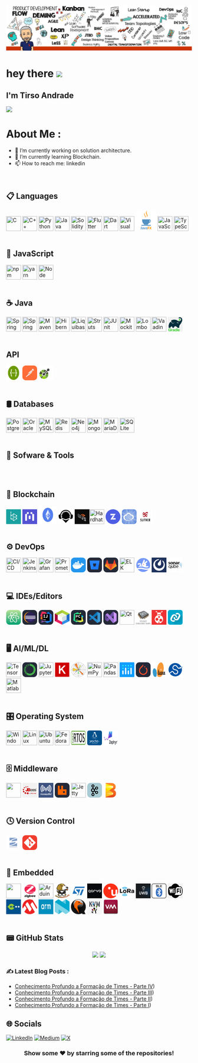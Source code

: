 ![image](https://github.com/gafawork/gafawork/blob/main/whitebox_gafawork.png)


<h1>
  hey there
  <img src="https://media.giphy.com/media/hvRJCLFzcasrR4ia7z/giphy.gif" width="30px"/>
</h1>

## I'm Tirso Andrade</h1>


![](https://komarev.com/ghpvc/?username=your-github-gafawork&style=for-the-badge)

# About Me :

- 🔭 I’m currently working on solution architecture.
- 🌱 I’m currently learning Blockchain.
- 📫 How to reach me: linkedin
<br>


## 📋 Languages
<img loading="lazy" src="https://user-images.githubusercontent.com/25181517/192106070-46255bcf-65e6-4c6b-a296-bf8d0d8fb2a7.png" width="40" height="40" title="C"/> <img loading="lazy" src="https://user-images.githubusercontent.com/25181517/192106073-90fffafe-3562-4ff9-a37e-c77a2da0ff58.png" width="40" height="40" title="C++"/> <img loading="lazy" src="https://user-images.githubusercontent.com/25181517/183423507-c056a6f9-1ba8-4312-a350-19bcbc5a8697.png" width="40" height="40" title="Python"/> <img loading="lazy" src="https://user-images.githubusercontent.com/25181517/117201156-9a724800-adec-11eb-9a9d-3cd0f67da4bc.png" width="40" height="40" title="Java"/> <img loading="lazy" src="https://cdn.jsdelivr.net/gh/devicons/devicon@latest/icons/solidity/solidity-original.svg" width="40" height="40" title="Solidity"/> <img loading="lazy" src="https://cdn.jsdelivr.net/gh/devicons/devicon@latest/icons/flutter/flutter-original.svg"  width="40" height="40" title="Flutter"/> <img loading="lazy" src="https://cdn.jsdelivr.net/gh/devicons/devicon@latest/icons/dart/dart-original-wordmark.svg"  width="40" height="40" title="Dart"/> <img loading="lazy" src="https://cdn.jsdelivr.net/gh/devicons/devicon@latest/icons/visualbasic/visualbasic-original.svg" width="40" height="40" title="Visual Basic"/> <img loading="lazy" src="https://github.com/gafawork/gafawork/blob/e2e236088c45aa35a094f4e2ffeee5a53e4138e4/img/javafx.png" width="56" height="56" title="JavaFX"/> <img loading="lazy" src="https://user-images.githubusercontent.com/25181517/117447155-6a868a00-af3d-11eb-9cfe-245df15c9f3f.png" width="40" height="40" title="JavaScript"/>  <img loading="lazy" src="https://user-images.githubusercontent.com/25181517/183890598-19a0ac2d-e88a-4005-a8df-1ee36782fde1.png" width="40" height="40" title="TypeScript"/> 
<br><br>



## 📜 JavaScript
 <img loading="lazy" src="https://user-images.githubusercontent.com/25181517/121401671-49102800-c959-11eb-9f6f-74d49a5e1774.png" width="40" height="40" title="
npm"/> <img loading="lazy" src="https://user-images.githubusercontent.com/25181517/183049794-a3dfaddd-22ee-4ffe-b0b4-549ccd4879f9.png" width="40" height="40" title="yarn"/> <img loading="lazy" src="https://user-images.githubusercontent.com/25181517/183568594-85e280a7-0d7e-4d1a-9028-c8c2209e073c.png" width="40" height="40" title="Node"/>
<br><br>

## ☕ Java
<img loading="lazy" src="https://user-images.githubusercontent.com/25181517/117201470-f6d56780-adec-11eb-8f7c-e70e376cfd07.png" width="40" height="40" title="Spring" /> <img loading="lazy" src="https://user-images.githubusercontent.com/25181517/183891303-41f257f8-6b3d-487c-aa56-c497b880d0fb.png" width="40" height="40" title="Spring Boot" /> <img loading="lazy" src="https://user-images.githubusercontent.com/25181517/117207242-07d5a700-adf4-11eb-975e-be04e62b984b.png" width="40" height="40" title="Maven" /> <img loading="lazy" src="https://user-images.githubusercontent.com/25181517/117207493-49665200-adf4-11eb-808e-a9c0fcc2a0a0.png" width="40" height="40" title="Hibernate" /> <img loading="lazy" src="https://user-images.githubusercontent.com/25181517/183891673-32824908-bc5d-44f8-8f72-f0415822404a.png" width="40" height="40" title="Liquibase" /> <img loading="lazy" src="https://user-images.githubusercontent.com/25181517/117446983-2e532980-af3d-11eb-823a-db81096fa435.png" width="40" height="40" title="Struts" /> <img loading="lazy" src="https://user-images.githubusercontent.com/25181517/117533873-484d4480-afef-11eb-9fad-67c8605e3592.png" width="40" height="40" title="JUnit" /> <img loading="lazy" src="https://user-images.githubusercontent.com/25181517/183892181-ad32b69e-3603-418c-b8e7-99e976c2a784.png" width="40" height="40" title="Mockito" /> <img loading="lazy" src="https://user-images.githubusercontent.com/25181517/190229463-87fa862f-ccf0-48da-8023-940d287df610.png" width="40" height="40" title="Lombok"/> <img loading="lazy" src="https://user-images.githubusercontent.com/25181517/121259141-047c8200-c8b0-11eb-9fdf-a9484c59f8d7.png" width="40" height="40" title="Vaadin"/> <img loading="lazy" src="https://github.com/gafawork/gafawork/blob/b09401285c736e40f6ead7cd5b56e29333b74676/img/gradle.png" width="40" height="40" title="Gradle"/> 
<br><br>

## API
<img loading="lazy" src="https://github.com/gafawork/gafawork/blob/6c3dab1f3dafa121e79f7790d03618717347f3fb/img/swagger-logo.png" width="40" height="40" title="Swagger"/> <img loading="lazy" src="https://github.com/gafawork/gafawork/blob/8dcde4f8b628cb0e35965e1598ff33b364f8b372/img/Postman.svg" width="40" height="40" title="Postman"/>
<img loading="lazy" src="https://github.com/gafawork/gafawork/blob/f17bf43f57aa883de8c29274b6512788bf608324/img/openapi-1.svg" width="40" height="40" title="Openapi"/>
<br><br>


## 🛢️ Databases
<img loading="lazy" src="https://user-images.githubusercontent.com/25181517/117208740-bfb78400-adf5-11eb-97bb-09072b6bedfc.png" width="40" height="40" title="PostgreSQL"/> <img loading="lazy" src="https://user-images.githubusercontent.com/25181517/117208736-bdedc080-adf5-11eb-912f-61c7d43705f6.png" width="40" height="40" title="Oracle"/> <img loading="lazy" src="https://user-images.githubusercontent.com/25181517/183896128-ec99105a-ec1a-4d85-b08b-1aa1620b2046.png" width="40" height="40" title="
MySQL"/> <img loading="lazy" src="https://user-images.githubusercontent.com/25181517/182884894-d3fa6ee0-f2b4-4960-9961-64740f533f2a.png" width="40" height="40" title="Redis"/> <img loading="lazy" src="https://user-images.githubusercontent.com/25181517/182884027-02cf00e4-6ac5-49a8-816d-3287a26bc5b4.png" width="40" height="40" title="Neo4j"/> <img loading="lazy" src="https://user-images.githubusercontent.com/25181517/182884177-d48a8579-2cd0-447a-b9a6-ffc7cb02560e.png" width="40" height="40" title="MongoDB"/> <img loading="lazy" src="https://github.com/marwin1991/profile-technology-icons/assets/136815194/3c698a4f-84e4-4849-a900-476b14311634" width="40" height="40" title="MariaDB"/> <img loading="lazy" src="https://github.com/marwin1991/profile-technology-icons/assets/136815194/82df4543-236b-4e45-9604-5434e3faab17" width="40" height="40" title="SQLite"/>
<br><br>


## 🧰 Sofware & Tools
<br><br>


## 🔗 Blockchain
<img loading="lazy" src="https://github.com/gafawork/gafawork/blob/425cb35c74b620155bb9bb78e885b5a889868f81/img/besu.jpg" width="40" height="40" title="Hyperledger Besu"/> <img loading="lazy" src="https://github.com/gafawork/gafawork/blob/0586b311b17cd9290721ea014edd04498a60d857/img/blockscout.jpg" width="40" height="40" title="Blockscout"/> <img loading="lazy" src="https://github.com/gafawork/gafawork/blob/2b88b2db8cbb45793f7a0517256f389587627778/img/ethereum3649.jpg" width="50" height="50" title="Ethereum"/>   <img loading="lazy" src="https://github.com/gafawork/gafawork/blob/cf58e1b418c3fbe7a32c9ae47cc0ff6c927a5311/img/remix.png" width="40" height="40" title="Remix"/> <img loading="lazy" src="https://github.com/gafawork/gafawork/blob/c93a97daf0deb8df596b8ff21197982d80725fe1/img/web3js.jpg" width="40" height="40" title="Web3js"/><img loading="lazy" src="https://cdn.jsdelivr.net/gh/devicons/devicon@latest/icons/hardhat/hardhat-original.svg" width="40" height="40" title="Hardhat"/> 
 <img loading="lazy" src="https://github.com/gafawork/gafawork/blob/fb7669e4cad7e48700691efa4462323ecc8086f8/img/openzepelin.png" width="40" height="40" title="Openzepelin"/>  <img loading="lazy" src="https://github.com/gafawork/gafawork/blob/f4b37629c0dae757a4f08c80e91ccbc8cf3a6945/img/ether.png" width="40" height="40" title="Ether.js"/>  <img loading="lazy" src="https://github.com/gafawork/gafawork/blob/c59993a9d9ebb6e5447d8e7b6e6c436c76837c87/img/slither.png" width="40" height="40" title="Slither"/>
<br><br>
          
## ⚙️ DevOps
<img loading="lazy" src="https://user-images.githubusercontent.com/25181517/183868728-b2e11072-00a5-47e2-8a4e-4ebbb2b8c554.png" width="40" height="40" title="CI/CD"/> <img loading="lazy" src="https://user-images.githubusercontent.com/25181517/179090274-733373ef-3b59-4f28-9ecb-244bea700932.png" width="40" height="40" title="Jenkins"/> <img loading="lazy" src="https://user-images.githubusercontent.com/25181517/182534075-4962068b-4407-46c2-ac67-ddcb86af30cc.png" width="40" height="40" title=" Grafana"/> <img loading="lazy" src="https://user-images.githubusercontent.com/25181517/182534182-c510199a-7a4d-4084-96e3-e3db2251bbce.png" width="40" height="40" title="Prometheus"/> <img loading="lazy" src="https://github.com/gafawork/gafawork/blob/d61e10ac320451658b3863509e027c686c6e28f2/img/Docker.svg" width="40" height="40" title="Docker"/> <img loading="lazy" src="https://github.com/gafawork/gafawork/blob/b9ff5b9eb4cb919cb03ffdcc4eca4b6e55f9b3d4/img/BitBucket-Dark.svg" width="40" height="40" title="BitBucket"/> <img loading="lazy" src="https://github.com/gafawork/gafawork/blob/2c5fda65b310c1ed0b4c74fb90430492abeb73d7/img/GitLab-Dark.svg" width="40" height="40" title="Gitlab"/> <img loading="lazy" src="https://user-images.githubusercontent.com/25181517/183569191-f32cdf03-673f-4ae3-809b-3a8b376bb8a2.png" width="40" height="40" title="ELK"/> <img loading="lazy" src="https://github.com/gafawork/gafawork/blob/1c3d829ab550e3f74c8912da9a6705be09ddbf1b/img/devlake.png" width="40" height="40" title="DevLake"/> <img loading="lazy" src="https://github.com/gafawork/gafawork/blob/a6e39b8b0814318e64af9db73b9a2052dc0fbc97/img/Mattermost.jpg" width="40" height="40" title="Mattermost"/>  <img loading="lazy" src="https://github.com/gafawork/gafawork/blob/56c2139c6672a5346a20ca861210de302896c764/img/sonarqube-logo.png" width="40" height="40" title="SonarQube"/>
<br><br>

## 💻 IDEs/Editors
<img loading="lazy" src="https://github.com/gafawork/gafawork/blob/6164a8dd60ae29ab63887b9891153cb0661b097a/img/Atom.svg" width="40" height="40" title="Atom"/> <img loading="lazy" src="https://github.com/gafawork/gafawork/blob/9c3d714b27ec93fffd14bc717e168d929b9027b0/img/Eclipse-Dark.svg" width="40" height="40" title="Eclipse"/> <img loading="lazy" src="https://github.com/gafawork/gafawork/blob/8db64af324e5afba71df2a1040069b27669395b5/img/Idea-Dark.svg" width="40" height="40" title="IntelliJ"/> <img loading="lazy" src="https://github.com/gafawork/gafawork/blob/b83375126ee90e0ffbc0005df9f52ee4fa0c2cea/img/netbeans.png" width="40" height="40" title="Netbeans"/> <img loading="lazy" src="https://github.com/gafawork/gafawork/blob/60c080d66853c023296ed4f52e29fbe5aaf0c139/img/PyCharm-Dark.svg" width="40" height="40" title="PyCharm"/> <img loading="lazy" src="https://github.com/gafawork/gafawork/blob/77958cac8f4e9bc165fb16fdea4f158cca089159/img/VSCode-Dark.svg" width="40" height="40" title="VSCode"/> <img loading="lazy" src="https://github.com/gafawork/gafawork/blob/f5ffa8d22b35b135da733071e251fa49b7068e01/img/VisualStudio-Dark.svg" width="40" height="40" title="Visual Studio"/> <img loading="lazy" src="https://github.com/marwin1991/profile-technology-icons/assets/136815194/11e7dfe7-c1f6-483c-9d92-276f1fa9363b" width="40" height="40" title="Qt"/>  <img loading="lazy" src="https://github.com/gafawork/gafawork/blob/abe596e57462656f6e7fbcb23f2aa1b07b2d44ce/img/segger_studio.png" width="40" height="40" title="Segger Embedded Studio"/>  <img loading="lazy" src="https://github.com/gafawork/gafawork/blob/6f707a4ed10cacfb2b74a0b292a595055cdc7f50/img/atmel_studio.png" width="40" height="40" title="Atmel Studio"/>  <img loading="lazy" src="https://github.com/gafawork/gafawork/blob/b9009e433de694ea2e17ffde2c31f0e33caac739/img/nRF_Connect.png" width="40" height="40" title="nRF Connect"/>
<br><br>


## 🖥️ AI/ML/DL
<img loading="lazy" src="https://user-images.githubusercontent.com/25181517/223639822-2a01e63a-a7f9-4a39-8930-61431541bc06.png" width="40" height="40" title="TensorFlow"/>  <img loading="lazy" src="https://github.com/gafawork/gafawork/blob/3df73d094467aa955b57664141980fc75cf67077/img/Anaconda-Dark.svg" width="40" height="40" title="Anaconda"/> <img loading="lazy" src="https://user-images.githubusercontent.com/25181517/183914128-3fc88b4a-4ac1-40e6-9443-9a30182379b7.png" width="40" height="40" title="Jupyter Notebook"/> <img loading="lazy" src="https://github.com/gafawork/gafawork/blob/8281449eca6fb2b4a200c0169cd1f38e4583c9fb/img/keras.png" width="40" height="40" title="Jupyter Notebook"/>  <img loading="lazy" src="https://github.com/gafawork/gafawork/blob/e7af12cadd3a487853e7e13c75fae963133ab341/img/matplotlib.png" width="40" height="40" title="Matplotlib"/> <img loading="lazy" src="https://github.com/marwin1991/profile-technology-icons/assets/76012086/4ec200c2-acdf-4c42-b419-cd49cba3d09f" width="40" height="40" title="NumPy"/> <img loading="lazy" src="https://github.com/marwin1991/profile-technology-icons/assets/76012086/24b02d77-2f28-43c7-b5d6-e15e3395851b" width="40" height="40" title="Pandas"/>  <img loading="lazy" src="https://github.com/gafawork/gafawork/blob/c44726cdcc6c968d026dd7a546829fe6e6b45c3c/img/plotly.png" width="40" height="40" title="Plotly"/>  <img loading="lazy" src="https://github.com/gafawork/gafawork/blob/7d260e7ac7b4c50d8620cd711696fa6ae99e0a0d/img/PyTorch-Dark.svg" width="40" height="40" title="PyTorch"/>  <img loading="lazy" src="https://github.com/gafawork/gafawork/blob/b478d063293d6a3943a5e3bd539eae84e1488db6/img/scikit.png" width="40" height="40" title="scikit-learn"/>  <img loading="lazy" src="https://github.com/gafawork/gafawork/blob/cdfe220a699e963af94602ed8cdc6a7005a6d95c/img/scipy_logo300x300.png" width="40" height="40" title="scipy"/>     <img  loading="lazy" src="https://cdn.jsdelivr.net/gh/devicons/devicon@latest/icons/matlab/matlab-original.svg" width="40" height="40" title="Matlab"/>
<br><br>

## 🎛️ Operating System
 <img loading="lazy" src="https://user-images.githubusercontent.com/25181517/186884150-05e9ff6d-340e-4802-9533-2c3f02363ee3.png" width="40" height="40" title="Windows"/>  <img loading="lazy" src="https://github.com/marwin1991/profile-technology-icons/assets/76662862/2481dc48-be6b-4ebb-9e8c-3b957efe69fa" width="40" height="40" title="Linux"/>  <img loading="lazy" src="https://user-images.githubusercontent.com/25181517/186884153-99edc188-e4aa-4c84-91b0-e2df260ebc33.png" width="40" height="40" title="Ubuntu"/>
 <img loading="lazy" src="https://user-images.githubusercontent.com/25181517/186885787-4011a347-1f68-472c-bf8b-31ed1bb4f8ce.png" width="40" height="40" title="Fedora"/>  <img loading="lazy" src="https://github.com/gafawork/gafawork/blob/1c4328908b097db23120556c31d7a33033443b2c/img/FreeRTOS.png" width="40" height="40" title="Free RTOS"/>  <img loading="lazy" src="https://github.com/gafawork/gafawork/blob/03e4864d9dd8d10c8debac13d4367673289faa7b/img/yocto.png" width="40" height="40" title="Yocto Project"/>  <img loading="lazy" src="https://github.com/gafawork/gafawork/blob/36626f921404ca96c6258d9bc0b2b86070b5bd4c/img/zephyr.jfif" width="40" height="40" title="Zephyr"/>
 <br><br> 

## 🗄️ Middleware
<img  loading="lazy" src="https://cdn.jsdelivr.net/gh/devicons/devicon@latest/icons/tomcat/tomcat-original-wordmark.svg" width="40" height="40"/> <img loading="lazy" src="https://github.com/gafawork/gafawork/blob/575c5d1e1bb350d3fbaa1131b598248991d91919/img/jboss.png" width="40" height="40" title="JBoss"/>  <img loading="lazy" src="https://github.com/gafawork/gafawork/blob/325a3010b8383123dade583c6430d187dfff9f90/img/mosquitto.png" width="40" height="40" title="Mosquitto"/>  <img loading="lazy" src="https://github.com/gafawork/gafawork/blob/e6d8e973453cef37d93fdc6f4e44ef756c2ac4a3/img/RabbitMQ-Dark.svg" width="40" height="40" title="RabbitMQ"/>  <img loading="lazy" src="https://user-images.githubusercontent.com/25181517/183017080-bc1a1389-7286-4888-af7b-5aad88909995.png" width="40" height="40" title="Jetty"/>  <img loading="lazy" src="https://github.com/gafawork/gafawork/blob/0d84d7756c0c414b3626f1b5885be18849e9087b/img/kafka.svg" width="40" height="40" title="Kafka"/>  <img loading="lazy" src="https://github.com/gafawork/gafawork/blob/c4544f59c7e15ef5e74a5ee25ccc0496a20dcd37/img/beam.jfif" width="40" height="40" title="Beam"/>
<br><br>

## 🕓 Version Control
<img loading="lazy" src="https://github.com/gafawork/gafawork/blob/724570464505e1844b1aafca99f54de2beff0833/img/svn.png" width="40" height="40" title="SVN"/> <img loading="lazy" src="https://github.com/gafawork/gafawork/blob/85627a778fb18882c8c39ae8fe7549631295fd13/img/Git.svg" width="40" height="40" title="Git"/> 
<br><br>

## 🔌 Embedded
<img loading="lazy" src="https://cdn.jsdelivr.net/gh/devicons/devicon@latest/icons/raspberrypi/raspberrypi-original.svg" width="40" height="40" /> <img loading="lazy" src="https://github.com/gafawork/gafawork/blob/0f0843ae3b9b3a2169e4cb3643e73c6f363a2fa6/img/zigbee.png" width="40" height="40" title="Zigbee"/> <img loading="lazy" src="https://github.com/marwin1991/profile-technology-icons/assets/136815194/a57a85ba-e2dd-4036-85b6-7e1532391627" width="40" height="40" title="Arduino"/>  <img loading="lazy" src="https://github.com/gafawork/gafawork/blob/04fbf5328f9e46ecbc5d3740339dc28bdc0efa2e/img/beaglebone.png" width="40" height="40" title="Beaglebone"/>  <img loading="lazy" src="https://github.com/gafawork/gafawork/blob/750487b76224a39c4065ff806639496f0a1c4474/img/st.svg" width="40" height="40" title=" St"/>  <img loading="lazy" src="https://github.com/gafawork/gafawork/blob/5ddb7d6fdca57195961d53f0c19b3ff5842ad613/img/qorvo.png" width="40" height="40" title="Qorvo"/>  <img loading="lazy" src="https://github.com/gafawork/gafawork/blob/1eb1808a42b906862a2aaaf15a39bca95127b367/img/ublox.png" width="40" height="40" title="U-Blox"/>  <img loading="lazy" src="https://github.com/gafawork/gafawork/blob/51b1fe0166a0f6de45bc9c4b6b361775864cd6a2/img/LoRa.jpg" width="40" height="40" title="LoRa"/>  <img loading="lazy" src="https://github.com/gafawork/gafawork/blob/0f62c0040022c0d647168b26cbc74458890dd67f/img/uwb.png" width="40" height="40" title="UWB"/>  <img loading="lazy" src="https://github.com/gafawork/gafawork/blob/e4688ca96fe783c4471e13cd3edc7e599324f453/img/BLE.svg" width="40" height="40" title="BLE"/>  <img loading="lazy" src="https://github.com/gafawork/gafawork/blob/a463dcd46ddcb4034efb30aad0ad18b79a2be3ac/img/wifi.png" width="40" height="40" title="WiFi"/>  <img loading="lazy" src="https://github.com/gafawork/gafawork/blob/d0bc62f8f7ed760c205dc0d22f35a4011f603ef1/img/toradex.jpg" width="40" height="40" title="Toradex"/>  <img loading="lazy" src="https://github.com/gafawork/gafawork/blob/6bc66ffcf28894619eef4d0e0341fe6303c038d1/img/microchip.png" width="40" height="40" title="Microchip"/>  <img loading="lazy" src="https://github.com/gafawork/gafawork/blob/496130cea47ef0c607fa42ba2fea3f7dd8ece718/img/arm.png" width="40" height="40" title="arm"/>  <img loading="lazy" src="https://github.com/gafawork/gafawork/blob/2ec92900a9ead329422f16ae148a7477ab6f1723/img/nordic.png" width="40" height="40" title="Nordic"/>  <img loading="lazy" src="https://github.com/gafawork/gafawork/blob/80f7219fd9bf643e40af5adc0b9fbf061bb6bfa3/img/qemu.jfif" width="40" height="40" title="Qemu"/>  <img loading="lazy" src="https://github.com/gafawork/gafawork/blob/30b077c95132aa678de136951dfa2e557f11a318/img/kvm.png" width="40" height="40" title="KVM"/>  <img loading="lazy" src="https://github.com/gafawork/gafawork/blob/5606ef1a051cf35cbc9cdc76f657876eb40f7cde/img/virtmanager.jfif" width="40" height="40" title="Virt Manager"/>
<br><br>

## 📟 GitHub Stats
<p align="center">
	<img width="48%" src="https://github-readme-stats.vercel.app/api?username=gafawork&show_icons=true&theme=vue" />
	<img width="48%" src="https://github-readme-streak-stats.herokuapp.com/?user=gafawork&theme=vue" />
</p>

### ✍️ Latest Blog Posts :

- [Conhecimento Profundo a Formação de Times - Parte IV](https://medium.com/@tirso.andrade/uma-jornada-%C3%A1gil-a-forma%C3%A7%C3%A3o-de-times-parte-04-b646616ac1b0))
- [Conhecimento Profundo a Formação de Times - Parte III](https://medium.com/@tirso.andrade/uma-jornada-%C3%A1gil-a-topologia-de-time-parte-iii-81addac83086))
- [Conhecimento Profundo a Formação de Times - Parte II](https://medium.com/@tirso.andrade/uma-jornada-%C3%A1gil-a-topologia-de-time-parte-ii-52484071396d))
- [Conhecimento Profundo a Formação de Times - Parte I](https://medium.com/@tirso.andrade/uma-jornada-%C3%A1gil-a-topologia-de-times-parte-i-86779e8c1662))

    
## 🌐 Socials
[![LinkedIn](https://img.shields.io/badge/LinkedIn-0077B5?style=for-the-badge&logo=linkedin&logoColor=white)](https://www.linkedin.com/in/tirsoandrade/)
[![Medium](https://img.shields.io/badge/-Medium-%23000000?style=for-the-badge&logo=medium&logoColor=white)](https://medium.com/@tirso.andrade)
[![X](https://img.shields.io/badge/X-000?style=for-the-badge&logo=x)](https://x.com/gafawork)
          
<div align="center">

### Show some ❤️ by starring some of the repositories!

</div>
